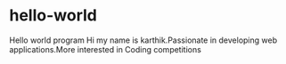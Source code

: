 # hello-world
Hello world program
Hi my name is karthik.Passionate in developing web applications.More interested in Coding competitions
